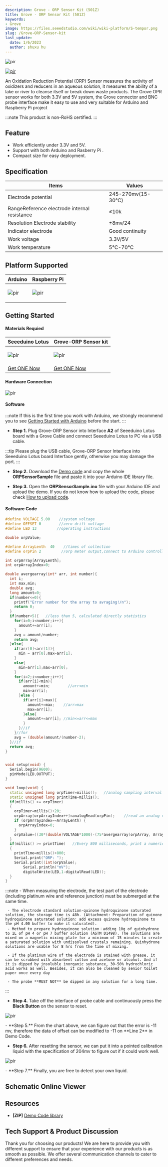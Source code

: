 ```yaml
---
description: Grove - ORP Sensor Kit (501Z)
title: Grove - ORP Sensor Kit (501Z)
keywords:
- Grove
image: https://files.seeedstudio.com/wiki/wiki-platform/S-tempor.png
slug: /Grove-ORP-Sensor-kit
last_update:
  date: 1/6/2023
  author: shuxu hu
---
```


<!-- ![](https://files.seeedstudio.com/wiki/Grove-ORP-Sensor/IMG/main.png) -->
<p style={{textAlign: 'center'}}><img src="https://files.seeedstudio.com/wiki/Grove-ORP-Sensor/IMG/main.png" alt="pir" width={600} height="auto" /></p>


<!-- <p style="text-align:center"><a href="https://www.seeedstudio.com/Grove-ORP-Sensor-Kit-501Z-p-4575.html" target="_blank"><img src="https://files.seeedstudio.com/wiki/Seeed-WiKi/docs/images/get_one_now.png" border=0 /></a></p>  -->

[<p><img src="https://files.seeedstudio.com/wiki/common/Get_One_Now_Banner.png" alt="pir" width={600} height="auto" /></p>](https://www.seeedstudio.com/Grove-ORP-Sensor-Kit-501Z-p-4575.html)

An Oxidation Reduction Potential (ORP) Sensor measures the activity of oxidizers and reducers in an aqueous solution, it measures the ability of a lake or river to cleanse itself or break down waste products. The Grove OPR sensor works for both 3.3V and 5V system, the Grove connector and BNC probe interface make it easy to use and very suitable for Arduino and Raspberry Pi project

:::note
    This product is non-RoHS certified.
:::
## Feature

- Work efficiently under 3.3V and 5V.
- Support with both Arduino and Rasberry Pi .
- Compact size for easy deployment.

## Specification
|Items|Values|
|---|---|
|Electrode potential|	245-270mv(15-30℃)|
|RangeReference electrode internal resistance	|≤10k|
|Resolution Electrode stability	|±8mv/24|
|Indicator electrode	|Good continuity|
|Work voltage|	3.3V/5V|
|Work temperature|	5℃-70℃|

## Platform Supported
<!-- | Arduino                                                                                             | Raspberry Pi                                                                                             |                                                                                                 |                                                                                                          |                                                                                                    |
|-----------------------------------------------------------------------------------------------------|----------------------------------------------------------------------------------------------------------|-------------------------------------------------------------------------------------------------|---------------------------------------------------------------------------------------------------|----------------------------------------------------------------------------------------------------|
| ![](https://files.seeedstudio.com/wiki/wiki_english/docs/images/arduino_logo.jpg) | ![](https://files.seeedstudio.com/wiki/wiki_english/docs/images/raspberry_pi_logo_n.jpg) | ![](https://files.seeedstudio.com/wiki/wiki_english/docs/images/bbg_logo_n.jpg) | ![](https://files.seeedstudio.com/wiki/wiki_english/docs/images/wio_logo_n.jpg) | ![](https://files.seeedstudio.com/wiki/wiki_english/docs/images/linkit_logo_n.jpg) | -->
|Arduino|Raspberry Pi|
|---|---|
|<p><img src="https://files.seeedstudio.com/wiki/wiki_english/docs/images/arduino_logo.jpg" alt="pir" width={200} height="auto" /></p>|<p><img src="https://files.seeedstudio.com/wiki/wiki_english/docs/images/raspberry_pi_logo_n.jpg" alt="pir" width={200} height="auto" /></p>|

## Getting Started

#### Materials Requied

| Seeeduino Lotus | Grove-ORP Sensor kit | 
|--------------|--------------|
|<p><img src="https://files.seeedstudio.com/wiki/Seeeduino_Lotus_Cortex-M0-/img/thumbnail.jpg" alt="pir" width={600} height="auto" /></p>|<p><img src="https://files.seeedstudio.com/wiki/Grove-ORP-Sensor/IMG/thumb.png" alt="pir" width={600} height="auto" /></p>
|[Get ONE Now](https://www.seeedstudio.com/Seeeduino-Lotus-Cortex-M0-p-2896.html)|[Get ONE Now](https://www.seeedstudio.com/Grove-ORP-Sensor-Kit-501Z-p-4575.html)|

#### Hardware Connection

<!-- ![](https://files.seeedstudio.com/wiki/Grove-ORD-Sensor/IMG/ORP_Connection.jpg)  -->

  <p style={{textAlign: 'center'}}><img src="https://files.seeedstudio.com/wiki/Grove-ORD-Sensor/IMG/ORP_Connection.jpg" alt="pir" width={600} height="auto" /></p>

#### Software

:::note
        If this is the first time you work with Arduino, we strongly recommend you to see [Getting Started with Arduino](https://wiki.seeedstudio.com/Getting_Started_with_Arduino/) before the start.
:::
- **Step 1.** Plug Grove-ORP Sensor into Interface **A2** of Seeeduino Lotus board with a Grove Cable and connect Seeeduino Lotus to PC via a USB cable.

:::tip
    Please plug the USB cable, Grove-ORP Sensor Interface into Seeeduino Lotus board Interface gently, otherwise you may damage the port.
:::

- **Step 2.** Download the [Demo code](https://files.seeedstudio.com/wiki/Grove-ORP-Sensor/ORPSensorSample.zip) and copy the whole **ORPSensorSample** file and paste it into your Arduino IDE library file.

- **Step 3.** Open the **ORPSensorSample.ino** file with your Arduino IDE and upload the demo. If you do not know how to upload the code, please check [How to upload code](https://wiki.seeedstudio.com/Upload_Code/).


#### Software Code
```C++
#define VOLTAGE 5.00    //system voltage
#define OFFSET 0        //zero drift voltage
#define LED 13         //operating instructions

double orpValue;

#define ArrayLenth  40    //times of collection
#define orpPin 2         //orp meter output,connect to Arduino controller ADC pin

int orpArray[ArrayLenth];
int orpArrayIndex=0;

double avergearray(int* arr, int number){
  int i;
  int max,min;
  double avg;
  long amount=0;
  if(number<=0){
    printf("Error number for the array to avraging!/n");
    return 0;
  }
  if(number<5){   //less than 5, calculated directly statistics
    for(i=0;i<number;i++){
      amount+=arr[i];
    }
    avg = amount/number;
    return avg;
  }else{
    if(arr[0]<arr[1]){
      min = arr[0];max=arr[1];
    }
    else{
      min=arr[1];max=arr[0];
    }
    for(i=2;i<number;i++){
      if(arr[i]<min){
        amount+=min;        //arr<min
        min=arr[i];
      }else {
        if(arr[i]>max){
          amount+=max;    //arr>max
          max=arr[i];
        }else{
          amount+=arr[i]; //min<=arr<=max
        }
      }//if
    }//for
    avg = (double)amount/(number-2);
  }//if
  return avg;
}


void setup(void) {
  Serial.begin(9600);
  pinMode(LED,OUTPUT);
}

void loop(void) {
  static unsigned long orpTimer=millis();   //analog sampling interval
  static unsigned long printTime=millis();
  if(millis() >= orpTimer)
  {
    orpTimer=millis()+20;
    orpArray[orpArrayIndex++]=analogRead(orpPin);    //read an analog value every 20ms
    if (orpArrayIndex==ArrayLenth) {
      orpArrayIndex=0;
    }   
    orpValue=((30*(double)VOLTAGE*1000)-(75*avergearray(orpArray, ArrayLenth)*VOLTAGE*1000/1024))/75-OFFSET;   //convert the analog value to orp according the circuit
  }
  if(millis() >= printTime)   //Every 800 milliseconds, print a numerical, convert the state of the LED indicator
  {
	printTime=millis()+800;
	Serial.print("ORP: ");
	Serial.print((int)orpValue);
        Serial.println("mV");
        digitalWrite(LED,1-digitalRead(LED));
  }
}
```


:::note
     - When measuring the electrode, the test part of the electrode (including platinum wire and reference junction) must be submerged at the same time.

     - The electrode standard solution-quinone hydroquinone saturated solution, the storage time is 48h. (Attachment: Preparation of quinone hydroquinone saturated solution: add excess quinone hydroquinone to the pH 4.00 buffer to make it saturated).
     - Method to prepare hydroquinone solution：adding 10g of quinhydrone to 1L of pH 4 or pH 7 buffer solution (ASTM D1498). The solutions are mixed on a magnetic mixing plate for a minimum of 15 minutes to create a saturated solution with undissolved crystals remaining. Quinhydrone solutions are usable for 8 hrs from the time of mixing.

     - If the platinum wire of the electrode is stained with grease, it can be scrubbed with absorbent cotton and acetone or alcohol. And if it is dipped by insoluble inorganic substance, 30-50% hydrochloric acid works as well. Besides, it can also be cleaned by senior toilet paper once every day

     - The probe **MUST NOT** be dipped in any solution for a long time.
:::

- **Step 4.** Take off the interface of probe cable and continuously press the **Black Button** on the sensor to reset.

<!-- ![](https://files.seeedstudio.com/wiki/Grove-ORP-Sensor/IMG/Calibration_for_ORP.png) -->
<p style={{textAlign: 'center'}}><img src="https://files.seeedstudio.com/wiki/Grove-ORP-Sensor/IMG/Calibration_for_ORP.png" alt="pir" width={600} height="auto" /></p>
- **Step 5.** From the chart above, we can figure out that the error is -11 mv, therefore the data of offset can be modified to -11 on **Line 2** in Demo Code.

- **Step 6.** After resetting the sensor, we can put it into a pointed calibration liquid with the specification of 204mv to figure out if it could work well. 

<!-- ![](https://files.seeedstudio.com/wiki/Grove-ORP-Sensor/IMG/Calibration_Solution.png) -->
<p style={{textAlign: 'center'}}><img src="https://files.seeedstudio.com/wiki/Grove-ORP-Sensor/IMG/Calibration_Solution.png" alt="pir" width={600} height="auto" /></p>
- **Step 7.** Finally, you are free to detect your own liquid.

## Schematic Online Viewer

<div className="altium-ecad-viewer" data-project-src="https://files.seeedstudio.com/wiki/Grove-ORP-Sensor/202002872_Grove-OPR Sensor_v1.0_SCH&PCB.zip" style={{borderRadius: '0px 0px 4px 4px', height: 500, borderStyle: 'solid', borderWidth: 1, borderColor: 'rgb(241, 241, 241)', overflow: 'hidden', maxWidth: 1280, maxHeight: 700, boxSizing: 'border-box'}}>
</div>



## Resources

- **[ZIP]** [Demo Code library](https://files.seeedstudio.com/wiki/Grove-ORP-Sensor/ORPSensorSample.zip)


## Tech Support & Product Discussion
Thank you for choosing our products! We are here to provide you with different support to ensure that your experience with our products is as smooth as possible. We offer several communication channels to cater to different preferences and needs.

<div class="button_tech_support_container">
<a href="https://forum.seeedstudio.com/" class="button_forum"></a> 
<a href="https://www.seeedstudio.com/contacts" class="button_email"></a>
</div>

<div class="button_tech_support_container">
<a href="https://discord.gg/eWkprNDMU7" class="button_discord"></a> 
<a href="https://github.com/Seeed-Studio/wiki-documents/discussions/69" class="button_discussion"></a>
</div>
